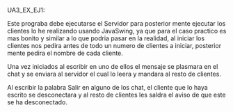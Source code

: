 UA3_EX_EJ1:

Este prograba debe ejecutarse el Servidor para posterior mente ejecutar los clientes
lo he realizando usando JavaSwing, ya que para el caso practico es mas bonito y similar
a lo que podria pasar en la realidad, al iniciar los clientes nos pedira antes de todo
un numero de clientes a iniciar, posterior mente pedira el nombre de cada cliente.

Una vez iniciados al escribir en uno de ellos el mensaje se plasmara en el chat y se enviara al servidor el cual lo leera y mandara al resto de clientes.

Al escribir la palabra Salir en alguno de los chat, el cliente que lo haya escrito se desconectara
y al resto de clientes les saldra el aviso de que este se ha desconectado.

